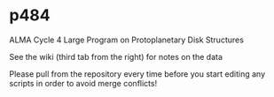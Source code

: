 # p484
ALMA Cycle 4 Large Program on Protoplanetary Disk Structures

See the wiki (third tab from the right) for notes on the data 

Please pull from the repository every time before you start editing any scripts in order to avoid merge conflicts!
